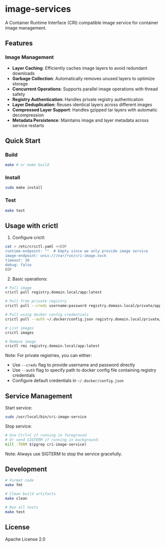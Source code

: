 # image-services

A Container Runtime Interface (CRI) compatible image service for container image management.

## Features

### Image Management
- **Layer Caching**: Efficiently caches image layers to avoid redundant downloads
- **Garbage Collection**: Automatically removes unused layers to optimize storage
- **Concurrent Operations**: Supports parallel image operations with thread safety
- **Registry Authentication**: Handles private registry authentication
- **Layer Deduplication**: Reuses identical layers across different images
- **Compressed Layer Support**: Handles gzipped tar layers with automatic decompression
- **Metadata Persistence**: Maintains image and layer metadata across service restarts

## Quick Start

### Build
```bash
make # or make build
```

### Install
```bash
sudo make install
```

### Test
```bash
make test
```

## Usage with crictl

1. Configure crictl:
```bash
cat > /etc/crictl.yaml <<EOF
runtime-endpoint: ""  # Empty since we only provide image service
image-endpoint: unix:///var/run/cri-image.sock
timeout: 10
debug: false
EOF
```

2. Basic operations:
```bash
# Pull image
crictl pull registry.domain.local/app:latest

# Pull from private registry
crictl pull --creds username:password registry.domain.local/private/app:latest

# Pull using docker config credentials
crictl pull --auth ~/.docker/config.json registry.domain.local/private/app:latest

# List images
crictl images

# Remove image
crictl rmi registry.domain.local/app:latest
```

Note: For private registries, you can either:
- Use `--creds` flag to provide username and password directly
- Use `--auth` flag to specify path to docker config file containing registry credentials
- Configure default credentials in `~/.docker/config.json`

## Service Management

Start service:
```bash
sudo /usr/local/bin/cri-image-service
```

Stop service:
```bash
# Use Ctrl+C if running in foreground
# Or send SIGTERM if running in background:
kill -TERM $(pgrep cri-image-service)
```

Note: Always use SIGTERM to stop the service gracefully.

## Development

```bash
# Format code
make fmt

# Clean build artifacts
make clean

# Run all tests
make test
```

## License

Apache License 2.0